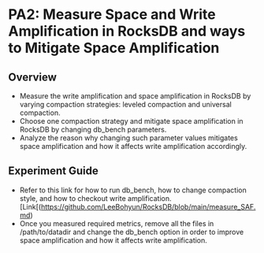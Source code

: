# PA2: Measure Space and Write Amplification in RocksDB and ways to Mitigate Space Amplification


## Overview
- Measure the write amplification and space amplification in RocksDB by varying compaction strategies: leveled compaction and universal compaction.
- Choose one compaction strategy and mitigate space amplification in RocksDB by changing db_bench parameters.
- Analyze the reason why changing such parameter values mitigates space amplification and how it affects write amplification accordingly.



## Experiment Guide
- Refer to this link for how to run db_bench, how to change compaction style, and how to checkout write amplification. [Link[(https://github.com/LeeBohyun/RocksDB/blob/main/measure_SAF.md)
- Once you measured required metrics, remove all the files in /path/to/datadir and change the db_bench option in order to improve space amplification and how it affects write amplification.

